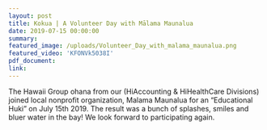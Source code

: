 ```yaml
---
layout: post
title: Kokua | A Volunteer Day with Mālama Maunalua
date: 2019-07-15 00:00:00
summary:
featured_image: /uploads/Volunteer_Day_with_malama_maunalua.png
featured_video: 'KFONVk5038I'
pdf_document:
link:
---
```

<p>The Hawaii Group ohana from our (HiAccounting & HiHealthCare Divisions) joined local nonprofit organization, Malama Maunalua for an “Educational Huki” on July 15th 2019. The result was a bunch of splashes, smiles and bluer water in the bay! We look forward to participating again.</p>

